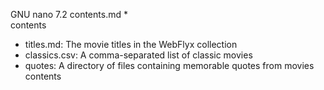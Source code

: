   GNU nano 7.2                              contents.md *                                     
 contents

- titles.md: The movie titles in the WebFlyx collection
- classics.csv: A comma-separated list of classic movies
- quotes: A directory of files containing memorable quotes from movies contents
